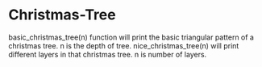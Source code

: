 # Christmas-Tree

basic_christmas_tree(n) function will print the basic triangular pattern of a christmas tree. n is the depth of tree.
nice_christmas_tree(n) will print different layers in that christmas tree. n is number of layers.
